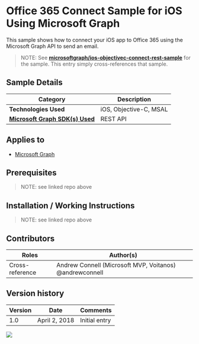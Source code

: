 # Office 365 Connect Sample for iOS Using Microsoft Graph

This sample shows how to connect your iOS app to Office 365 using the Microsoft Graph API to send an email.

> NOTE: See **[microsoftgraph/ios-objectivec-connect-rest-sample](https://github.com/microsoftgraph/ios-objectivec-connect-rest-sample)** for the sample. This entry simply cross-references that sample.

## Sample Details

|               Category               |      Description       |
| ------------------------------------ | ---------------------- |
| **Technologies Used**                | iOS, Objective-C, MSAL |
| **[Microsoft Graph SDK(s) Used][1]** | REST API               |

## Applies to

* [Microsoft Graph](https://developer.microsoft.com/en-us/graph)

## Prerequisites

> NOTE: see linked repo above

## Installation / Working Instructions

> NOTE: see linked repo above

## Contributors

|      Roles      |                        Author(s)                        |
| --------------- | ------------------------------------------------------- |
| Cross-reference | Andrew Connell (Microsoft MVP, Voitanos) @andrewconnell |

## Version history

| Version |     Date      |   Comments    |
| ------- | ------------- | ------------- |
| 1.0     | April 2, 2018 | Initial entry |

[1]: https://developer.microsoft.com/en-us/graph/code-samples-and-sdks

![](https://telemetry.sharepointpnp.com/msgraph-community-samples/samples/ios-objectivec-connect)